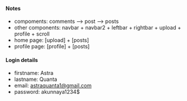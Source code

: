 #### Notes
- compoments: comments --> post --> posts
- other components: navbar + navbar2 + leftbar + rightbar + upload + profile + scroll
- home page: [upload] + [posts]
- profile page: [profile] + [posts]


#### Login details
- firstname: Astra
- lastname: Quanta
- email: astraquanta1@gmail.com
- password: akunnaya1234$
